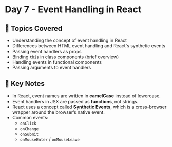 # Day 7 - Event Handling in React

## 📌 Topics Covered
- Understanding the concept of event handling in React
- Differences between HTML event handling and React's synthetic events
- Passing event handlers as props
- Binding `this` in class components (brief overview)
- Handling events in functional components
- Passing arguments to event handlers

## 📝 Key Notes
- In React, event names are written in **camelCase** instead of lowercase.
- Event handlers in JSX are passed as **functions**, not strings.
- React uses a concept called **Synthetic Events**, which is a cross-browser wrapper around the browser’s native event.
- Common events:  
  - `onClick`
  - `onChange`
  - `onSubmit`
  - `onMouseEnter` / `onMouseLeave`
